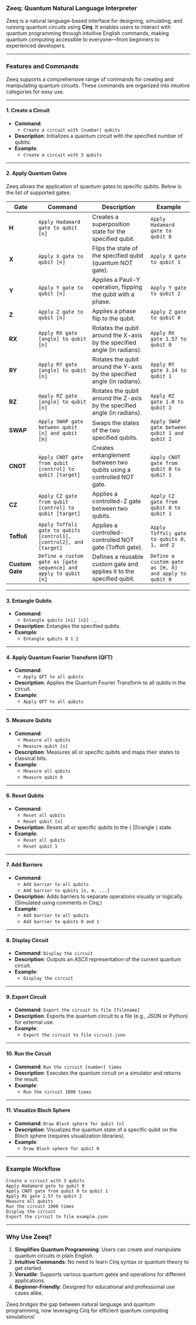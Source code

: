 ### **Zeeq: Quantum Natural Language Interpreter**

Zeeq is a natural language-based interface for designing, simulating, and running quantum circuits using **Cirq**. It enables users to interact with quantum programming through intuitive English commands, making quantum computing accessible to everyone—from beginners to experienced developers.

---

### **Features and Commands**

Zeeq supports a comprehensive range of commands for creating and manipulating quantum circuits. These commands are organized into intuitive categories for easy use.

---

#### **1. Create a Circuit**
- **Command**:  
  - `Create a circuit with [number] qubits`  
- **Description**: Initializes a quantum circuit with the specified number of qubits.
- **Example**:  
  - `Create a circuit with 3 qubits`

---

#### **2. Apply Quantum Gates**
Zeeq allows the application of quantum gates to specific qubits. Below is the list of supported gates:

| **Gate**       | **Command**                                                        | **Description**                                                                                | **Example**                                                |
|----------------|--------------------------------------------------------------------|------------------------------------------------------------------------------------------------|------------------------------------------------------------|
| **H**          | `Apply Hadamard gate to qubit [n]`                                 | Creates a superposition state for the specified qubit.                                         | `Apply Hadamard gate to qubit 0`                           |
| **X**          | `Apply X gate to qubit [n]`                                       | Flips the state of the specified qubit (quantum NOT gate).                                     | `Apply X gate to qubit 1`                                  |
| **Y**          | `Apply Y gate to qubit [n]`                                       | Applies a Pauli-Y operation, flipping the qubit with a phase.                                  | `Apply Y gate to qubit 2`                                  |
| **Z**          | `Apply Z gate to qubit [n]`                                       | Applies a phase flip to the qubit.                                                            | `Apply Z gate to qubit 0`                                  |
| **RX**         | `Apply RX gate [angle] to qubit [n]`                              | Rotates the qubit around the X-axis by the specified angle (in radians).                      | `Apply RX gate 1.57 to qubit 0`                            |
| **RY**         | `Apply RY gate [angle] to qubit [n]`                              | Rotates the qubit around the Y-axis by the specified angle (in radians).                      | `Apply RY gate 3.14 to qubit 1`                            |
| **RZ**         | `Apply RZ gate [angle] to qubit [n]`                              | Rotates the qubit around the Z-axis by the specified angle (in radians).                      | `Apply RZ gate 1.0 to qubit 2`                             |
| **SWAP**       | `Apply SWAP gate between qubit [n] and qubit [m]`                 | Swaps the states of the two specified qubits.                                                 | `Apply SWAP gate between qubit 1 and qubit 2`              |
| **CNOT**       | `Apply CNOT gate from qubit [control] to qubit [target]`          | Creates entanglement between two qubits using a controlled NOT gate.                          | `Apply CNOT gate from qubit 0 to qubit 1`                  |
| **CZ**         | `Apply CZ gate from qubit [control] to qubit [target]`            | Applies a controlled-Z gate between two qubits.                                               | `Apply CZ gate from qubit 0 to qubit 1`                    |
| **Toffoli**    | `Apply Toffoli gate to qubits [control1], [control2], and [target]`| Applies a controlled-controlled NOT gate (Toffoli gate).                                      | `Apply Toffoli gate to qubits 0, 1, and 2`                 |
| **Custom Gate**| `Define a custom gate as [gate sequence] and apply to qubit [n]`  | Defines a reusable custom gate and applies it to the specified qubit.                         | `Define a custom gate as [H, X] and apply to qubit 0`      |

---

#### **3. Entangle Qubits**
- **Command**:  
  - `Entangle qubits [n1] [n2] ...`  
- **Description**: Entangles the specified qubits.
- **Example**:  
  - `Entangle qubits 0 1 2`

---

#### **4. Apply Quantum Fourier Transform (QFT)**
- **Command**:  
  - `Apply QFT to all qubits`
- **Description**: Applies the Quantum Fourier Transform to all qubits in the circuit.
- **Example**:  
  - `Apply QFT to all qubits`

---

#### **5. Measure Qubits**
- **Command**:  
  - `Measure all qubits`  
  - `Measure qubit [n]`
- **Description**: Measures all or specific qubits and maps their states to classical bits.
- **Example**:  
  - `Measure all qubits`  
  - `Measure qubit 0`

---

#### **6. Reset Qubits**
- **Command**:  
  - `Reset all qubits`  
  - `Reset qubit [n]`
- **Description**: Resets all or specific qubits to the \( |0\rangle \) state.
- **Example**:  
  - `Reset all qubits`  
  - `Reset qubit 1`

---

#### **7. Add Barriers**
- **Command**:  
  - `Add barrier to all qubits`  
  - `Add barrier to qubits [n, m, ...]`
- **Description**: Adds barriers to separate operations visually or logically. (Simulated using comments in Cirq.)
- **Example**:  
  - `Add barrier to all qubits`  
  - `Add barrier to qubits 0 and 1`

---

#### **8. Display Circuit**
- **Command**: `Display the circuit`
- **Description**: Outputs an ASCII representation of the current quantum circuit.
- **Example**:  
  - `Display the circuit`

---

#### **9. Export Circuit**
- **Command**: `Export the circuit to file [filename]`
- **Description**: Exports the quantum circuit to a file (e.g., JSON or Python) for external use.
- **Example**:  
  - `Export the circuit to file circuit.json`

---

#### **10. Run the Circuit**
- **Command**: `Run the circuit [number] times`
- **Description**: Executes the quantum circuit on a simulator and returns the result.
- **Example**:  
  - `Run the circuit 1000 times`

---

#### **11. Visualize Bloch Sphere**
- **Command**: `Draw Bloch sphere for qubit [n]`
- **Description**: Visualizes the quantum state of a specific qubit on the Bloch sphere (requires visualization libraries).
- **Example**:  
  - `Draw Bloch sphere for qubit 0`

---

### **Example Workflow**

```plaintext
Create a circuit with 3 qubits  
Apply Hadamard gate to qubit 0  
Apply CNOT gate from qubit 0 to qubit 1  
Apply RX gate 1.57 to qubit 2  
Measure all qubits  
Run the circuit 1000 times  
Display the circuit  
Export the circuit to file example.json  
```

---

### **Why Use Zeeq?**
1. **Simplifies Quantum Programming**: Users can create and manipulate quantum circuits in plain English.
2. **Intuitive Commands**: No need to learn Cirq syntax or quantum theory to get started.
3. **Versatile**: Supports various quantum gates and operations for different applications.
4. **Beginner-Friendly**: Designed for educational and professional use cases alike.

Zeeq bridges the gap between natural language and quantum programming, now leveraging Cirq for efficient quantum computing simulations!